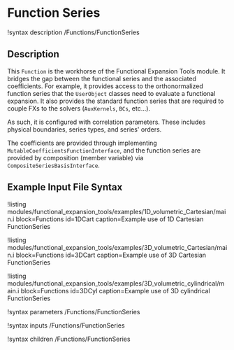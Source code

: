# Function Series

!syntax description /Functions/FunctionSeries

## Description

This `Function` is the workhorse of the Functional Expansion Tools module. It bridges the gap between the functional series and the associated coefficients. For example, it provides access to the orthonormalized function series that the `UserObject` classes need to evaluate a functional expansion. It also provides the standard function series that are required to couple FXs to the solvers (`AuxKernels`, `BCs`, etc...).

As such, it is configured with correlation parameters. These includes physical boundaries, series types, and series' orders.

The coefficients are provided through implementing `MutableCoefficientsFunctionInterface`, and the function series are provided by composition (member variable) via `CompositeSeriesBasisInterface`.

## Example Input File Syntax

!listing modules/functional_expansion_tools/examples/1D_volumetric_Cartesian/main.i block=Functions id=1DCart caption=Example use of 1D Cartesian FunctionSeries

!listing modules/functional_expansion_tools/examples/3D_volumetric_Cartesian/main.i block=Functions id=3DCart caption=Example use of 3D Cartesian FunctionSeries

!listing modules/functional_expansion_tools/examples/3D_volumetric_cylindrical/main.i block=Functions id=3DCyl caption=Example use of 3D cylindrical FunctionSeries

!syntax parameters /Functions/FunctionSeries

!syntax inputs /Functions/FunctionSeries

!syntax children /Functions/FunctionSeries
